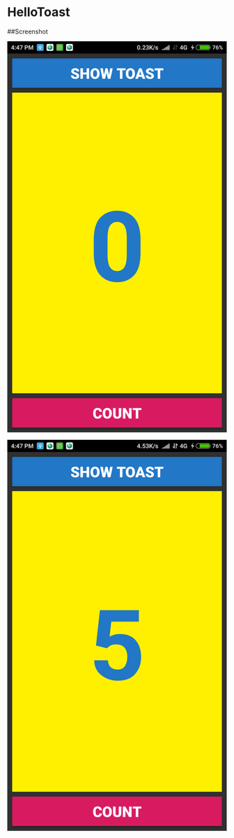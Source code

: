 # HelloToast

##Screenshot

 ![alt text](https://github.com/sumanta-ghosh/android-playground/blob/master/HelloToast/screen1.png "Screenshot one")
 
 ![alt text](https://github.com/sumanta-ghosh/android-playground/blob/master/HelloToast/screen2.png "Screenshot two")